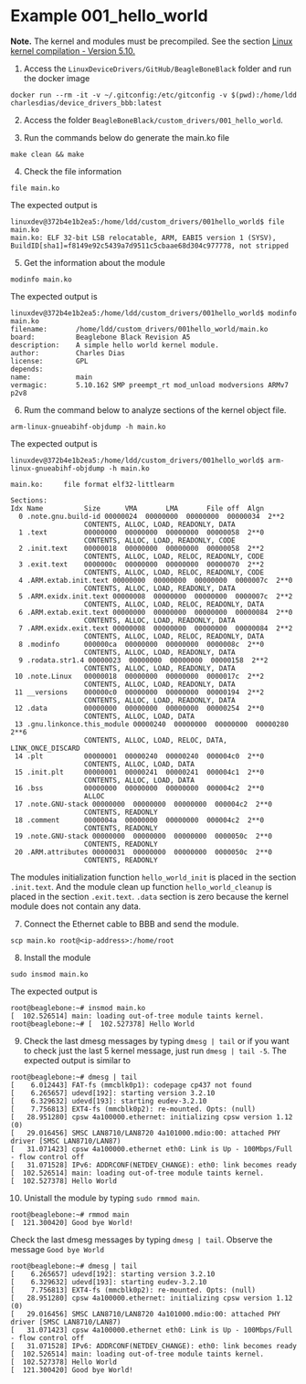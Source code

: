 # Example 001_hello_world

**Note.** The kernel and modules must be precompiled. See the section [Linux kernel compilation - Version 5.10.](#linux-kernel-compilation---version-510)

1. Access the `LinuxDeviceDrivers/GitHub/BeagleBoneBlack` folder and run the docker image

```console
docker run --rm -it -v ~/.gitconfig:/etc/gitconfig -v $(pwd):/home/ldd charlesdias/device_drivers_bbb:latest
```

2. Access the folder `BeagleBoneBlack/custom_drivers/001_hello_world`.

3. Run the commands below do generate the main.ko file

```console
make clean && make
```

4. Check the file information

```console
file main.ko
```

The expected output is

```console
linuxdev@372b4e1b2ea5:/home/ldd/custom_drivers/001hello_world$ file main.ko 
main.ko: ELF 32-bit LSB relocatable, ARM, EABI5 version 1 (SYSV), BuildID[sha1]=f8149e92c5439a7d9511c5cbaae68d304c977778, not stripped
```

5. Get the information about the module

```console
modinfo main.ko
```

The expected output is

```console
linuxdev@372b4e1b2ea5:/home/ldd/custom_drivers/001hello_world$ modinfo main.ko 
filename:       /home/ldd/custom_drivers/001hello_world/main.ko
board:          Beaglebone Black Revision A5
description:    A simple hello world kernel module.
author:         Charles Dias
license:        GPL
depends:        
name:           main
vermagic:       5.10.162 SMP preempt_rt mod_unload modversions ARMv7 p2v8
```

6. Rum the command below to analyze sections of the kernel object file.

```console
arm-linux-gnueabihf-objdump -h main.ko
```

The expected output is

```console
linuxdev@372b4e1b2ea5:/home/ldd/custom_drivers/001hello_world$ arm-linux-gnueabihf-objdump -h main.ko

main.ko:     file format elf32-littlearm

Sections:
Idx Name          Size      VMA       LMA       File off  Algn
  0 .note.gnu.build-id 00000024  00000000  00000000  00000034  2**2
                  CONTENTS, ALLOC, LOAD, READONLY, DATA
  1 .text         00000000  00000000  00000000  00000058  2**0
                  CONTENTS, ALLOC, LOAD, READONLY, CODE
  2 .init.text    00000018  00000000  00000000  00000058  2**2
                  CONTENTS, ALLOC, LOAD, RELOC, READONLY, CODE
  3 .exit.text    0000000c  00000000  00000000  00000070  2**2
                  CONTENTS, ALLOC, LOAD, RELOC, READONLY, CODE
  4 .ARM.extab.init.text 00000000  00000000  00000000  0000007c  2**0
                  CONTENTS, ALLOC, LOAD, READONLY, DATA
  5 .ARM.exidx.init.text 00000008  00000000  00000000  0000007c  2**2
                  CONTENTS, ALLOC, LOAD, RELOC, READONLY, DATA
  6 .ARM.extab.exit.text 00000000  00000000  00000000  00000084  2**0
                  CONTENTS, ALLOC, LOAD, READONLY, DATA
  7 .ARM.exidx.exit.text 00000008  00000000  00000000  00000084  2**2
                  CONTENTS, ALLOC, LOAD, RELOC, READONLY, DATA
  8 .modinfo      000000ca  00000000  00000000  0000008c  2**0
                  CONTENTS, ALLOC, LOAD, READONLY, DATA
  9 .rodata.str1.4 00000023  00000000  00000000  00000158  2**2
                  CONTENTS, ALLOC, LOAD, READONLY, DATA
 10 .note.Linux   00000018  00000000  00000000  0000017c  2**2
                  CONTENTS, ALLOC, LOAD, READONLY, DATA
 11 __versions    000000c0  00000000  00000000  00000194  2**2
                  CONTENTS, ALLOC, LOAD, READONLY, DATA
 12 .data         00000000  00000000  00000000  00000254  2**0
                  CONTENTS, ALLOC, LOAD, DATA
 13 .gnu.linkonce.this_module 00000240  00000000  00000000  00000280  2**6
                  CONTENTS, ALLOC, LOAD, RELOC, DATA, LINK_ONCE_DISCARD
 14 .plt          00000001  00000240  00000240  000004c0  2**0
                  CONTENTS, ALLOC, LOAD, DATA
 15 .init.plt     00000001  00000241  00000241  000004c1  2**0
                  CONTENTS, ALLOC, LOAD, DATA
 16 .bss          00000000  00000000  00000000  000004c2  2**0
                  ALLOC
 17 .note.GNU-stack 00000000  00000000  00000000  000004c2  2**0
                  CONTENTS, READONLY
 18 .comment      0000004a  00000000  00000000  000004c2  2**0
                  CONTENTS, READONLY
 19 .note.GNU-stack 00000000  00000000  00000000  0000050c  2**0
                  CONTENTS, READONLY
 20 .ARM.attributes 00000031  00000000  00000000  0000050c  2**0
                  CONTENTS, READONLY
```

The modules initialization function `hello_world_init` is placed in the section `.init.text`. And the module clean up function `hello_world_cleanup` is placed in the section `.exit.text`. `.data` section is zero because the kernel module does not contain any data.

7. Connect the Ethernet cable to BBB and send the module.

```console
scp main.ko root@<ip-address>:/home/root
```

8. Install the module

```console
sudo insmod main.ko
```

The expected output is

```console
root@beaglebone:~# insmod main.ko 
[  102.526514] main: loading out-of-tree module taints kernel.
root@beaglebone:~# [  102.527378] Hello World
```

9. Check the last dmesg messages by typing `dmesg | tail` or if you want to check just the last 5 kernel message, just run  `dmesg | tail -5`. The expected output is similar to
```console
root@beaglebone:~# dmesg | tail
[    6.012443] FAT-fs (mmcblk0p1): codepage cp437 not found
[    6.265657] udevd[192]: starting version 3.2.10
[    6.329632] udevd[193]: starting eudev-3.2.10
[    7.756813] EXT4-fs (mmcblk0p2): re-mounted. Opts: (null)
[   28.951280] cpsw 4a100000.ethernet: initializing cpsw version 1.12 (0)
[   29.016456] SMSC LAN8710/LAN8720 4a101000.mdio:00: attached PHY driver [SMSC LAN8710/LAN87)
[   31.071423] cpsw 4a100000.ethernet eth0: Link is Up - 100Mbps/Full - flow control off
[   31.071528] IPv6: ADDRCONF(NETDEV_CHANGE): eth0: link becomes ready
[  102.526514] main: loading out-of-tree module taints kernel.
[  102.527378] Hello World
```

10. Unistall the module by typing `sudo rmmod main`.

```console
root@beaglebone:~# rmmod main
[  121.300420] Good bye World!
```

Check the last dmesg messages by typing `dmesg | tail`. Observe the message `Good bye World`

```console
root@beaglebone:~# dmesg | tail
[    6.265657] udevd[192]: starting version 3.2.10
[    6.329632] udevd[193]: starting eudev-3.2.10
[    7.756813] EXT4-fs (mmcblk0p2): re-mounted. Opts: (null)
[   28.951280] cpsw 4a100000.ethernet: initializing cpsw version 1.12 (0)
[   29.016456] SMSC LAN8710/LAN8720 4a101000.mdio:00: attached PHY driver [SMSC LAN8710/LAN87)
[   31.071423] cpsw 4a100000.ethernet eth0: Link is Up - 100Mbps/Full - flow control off
[   31.071528] IPv6: ADDRCONF(NETDEV_CHANGE): eth0: link becomes ready
[  102.526514] main: loading out-of-tree module taints kernel.
[  102.527378] Hello World
[  121.300420] Good bye World!
```

